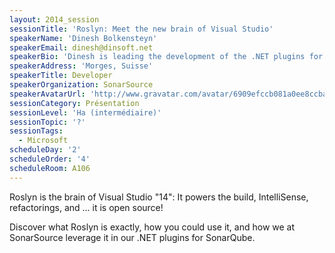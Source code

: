 ```yaml
---
layout: 2014_session
sessionTitle: 'Roslyn: Meet the new brain of Visual Studio'
speakerName: 'Dinesh Bolkensteyn'
speakerEmail: dinesh@dinsoft.net
speakerBio: 'Dinesh is leading the development of the .NET plugins for SonarQube at SonarSource.'
speakerAddress: 'Morges, Suisse'
speakerTitle: Developer
speakerOrganization: SonarSource
speakerAvatarUrl: 'http://www.gravatar.com/avatar/6909efccb081a0ee8ccba82dd2f19828?size=200&default=mm'
sessionCategory: Présentation
sessionLevel: 'Ha (intermédiaire)'
sessionTopic: '?'
sessionTags:
  - Microsoft
scheduleDay: '2'
scheduleOrder: '4'
scheduleRoom: A106
---
```


Roslyn is the brain of Visual Studio "14": It powers the build, IntelliSense, refactorings, and ... it is open source!

Discover what Roslyn is exactly, how you could use it, and how we at SonarSource leverage it in our .NET plugins for SonarQube.
